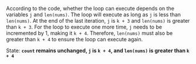 According to the code, whether the loop can execute depends on the variables `j` and `len(nums)`. The loop will execute as long as `j` is less than `len(nums)`. At the end of the last iteration, `j` is `k + 3` and `len(nums)` is greater than `k + 3`. For the loop to execute one more time, `j` needs to be incremented by 1, making it `k + 4`. Therefore, `len(nums)` must also be greater than `k + 4` to ensure the loop can execute again.

State: **`count` remains unchanged, `j` is `k + 4`, and `len(nums)` is greater than `k + 4`**